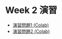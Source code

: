 # Week 2 演習

  - [演習問題1 (Colab)](https://colab.research.google.com/drive/1rv8W-0zag_OJ1VLG-PJTKWbm5xMkxRVJ?usp=sharing)
  - [演習問題2 (Colab)]()

